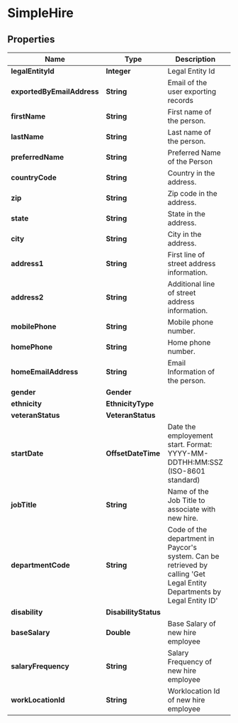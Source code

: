 

# SimpleHire


## Properties

| Name | Type | Description | Notes |
|------------ | ------------- | ------------- | -------------|
|**legalEntityId** | **Integer** | Legal Entity Id |  |
|**exportedByEmailAddress** | **String** | Email of the user exporting records |  [optional] |
|**firstName** | **String** | First name of the person.  |  |
|**lastName** | **String** | Last name of the person. |  |
|**preferredName** | **String** | Preferred Name of the Person              |  [optional] |
|**countryCode** | **String** | Country in the address.              |  [optional] |
|**zip** | **String** | Zip code in the address.              |  [optional] |
|**state** | **String** | State in the address.              |  [optional] |
|**city** | **String** | City in the address.              |  [optional] |
|**address1** | **String** | First line of street address information.              |  [optional] |
|**address2** | **String** | Additional line of street address information.              |  [optional] |
|**mobilePhone** | **String** | Mobile phone number.  |  [optional] |
|**homePhone** | **String** | Home phone number.  |  [optional] |
|**homeEmailAddress** | **String** | Email Information of the person.              |  |
|**gender** | **Gender** |  |  [optional] |
|**ethnicity** | **EthnicityType** |  |  [optional] |
|**veteranStatus** | **VeteranStatus** |  |  [optional] |
|**startDate** | **OffsetDateTime** | Date the employement start. Format: YYYY-MM-DDTHH:MM:SSZ  (ISO-8601 standard)               |  [optional] |
|**jobTitle** | **String** | Name of the Job Title to associate with new hire.              |  [optional] |
|**departmentCode** | **String** | Code of the department in Paycor&#39;s system.  Can be retrieved by calling &#39;Get Legal Entity Departments by Legal Entity ID&#39; |  [optional] |
|**disability** | **DisabilityStatus** |  |  [optional] |
|**baseSalary** | **Double** | Base Salary of new hire employee |  [optional] |
|**salaryFrequency** | **String** | Salary Frequency of new hire employee |  [optional] |
|**workLocationId** | **String** | Worklocation Id of new hire employee |  [optional] |



